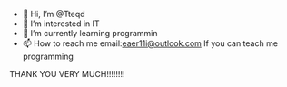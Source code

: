- 👋 Hi, I’m @Tteqd
- 👀 I’m interested in IT
- 🌱 I’m currently learning programmin
- 📫 How to reach me email:eaer11i@outlook.com
If you can teach me programming

THANK YOU VERY MUCH!!!!!!!!
<!---
Tteqd/Tteqd is a ✨ special ✨ repository because its `README.md` (this file) appears on your GitHub profile.
You can click the Preview link to take a look at your changes.
--->
